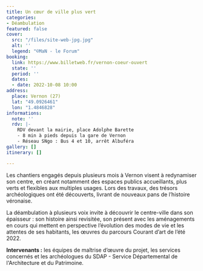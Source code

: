 ```yaml
---
title: Un cœur de ville plus vert
categories:
- Déambulation
featured: false
cover:
  src: "/files/site-web-jpg.jpg"
  alt: ''
  legend: "©MaN - le Forum"
booking:
  link: https://www.billetweb.fr/vernon-coeur-ouvert
  state: ''
  period: ''
  dates:
  - date: 2022-10-08 10:00
address:
  place: Vernon (27)
  lat: "49.0926461"
  lon: "1.4846828"
informations:
  note: ''
  rdv: |-
    RDV devant la mairie, place Adolphe Barette
    - 8 min à pieds depuis la gare de Vernon
    - Réseau SNgo : Bus 4 et 10, arrêt Albuféra
gallery: []
itinerary: []

---
```

Les chantiers engagés depuis plusieurs mois à Vernon visent à redynamiser son centre, en créant notamment des espaces publics accueillants, plus verts et flexibles aux multiples usages. Lors des travaux, des trésors archéologiques ont été découverts, livrant de nouveaux pans de l’histoire véronaise. 

La déambulation à plusieurs voix invite à découvrir le centre-ville dans son épaisseur : son histoire ainsi revisitée, son présent avec les aménagements en cours qui mettent en perspective l’évolution des modes de vie et les attentes de ses habitants, les œuvres du parcours Courant d’art de l’été 2022.

**Intervenants :** les équipes de maîtrise d’œuvre du projet, les services concernés et les archéologues du SDAP - Service Départemental de l'Architecture et du Patrimoine.